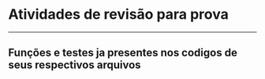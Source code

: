 <h1>Atividades de revisão para prova</h1>

---

<h2>Funções e testes ja presentes nos codigos de seus respectivos arquivos</h2>
